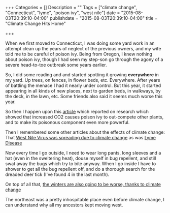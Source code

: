 +++
Categories = []
Description = ""
Tags = ["climate change", "Connecticut", "lyme", "poison ivy", "west nile"]
date = "2015-08-03T20:39:10-04:00"
publishdate = "2015-08-03T20:39:10-04:00"
title = "Climate Change Hits Home"

+++

When we first moved to Connecticut, I was doing some yard work in an attempt clean up the years of neglect of the previous owners, and my wife told me to be careful of poison ivy.  Being from Oregon, I knew nothing about poison ivy, though I had seen my step-son go through the agony of a severe head-to-toe outbreak some years earlier.

So, I did some reading and and started spotting it growing **everywhere** in my yard.  Up trees, on fences, in flower beds, etc.  Everywhere.  After years of battling the menace I had it nearly under control.  But this year, it started appearing in all kinds of new places, next to garden beds, in walkways, by the deck, in the lawn, etc.  Some friends also said it seems much worse this year.

So then I happen upon this [article](http://www.pbs.org/newshour/rundown/is-poison-ivy-getting-worse/)
which reported on research which showed that increased CO2 causes poison ivy to out-compete other plants, and to make its poisonous component even more powerful.

Then I remembered some other articles about the effects of climate change:
That [West Nile Virus was spreading due to climate change](http://time.com/11683/west-nile-virus-climate-change/)
as was
[Lyme Disease](http://www.scientificamerican.com/article/has-climate-change-made-lyme-disease-worse/)

Now every time I go outside, I need to wear long pants, long sleeves and a hat (even in the sweltering heat), douse myself in bug repellent, and still swat away the bugs which try to bite anyway.  When I go inside I have to shower to get all the bug repellent off, and do a thorough search for the dreaded deer tick (I've found 4 in the last month).

On top of all that, 
[the winters are also going to be worse, thanks to climate change](http://www.scientificamerican.com/article/weird-winter-weather-plot-thickens-as-arctic-swiftly-warms/)

The northeast was a pretty inhospitable place even before climate change, I can understand why all my ancestors kept moving west.